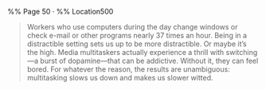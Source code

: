 %% Page 50 · %% Location500
> Workers who use computers during the day change windows or check e-mail or other programs nearly 37 times an hour. Being in a distractible setting sets us up to be more distractible. Or maybe it’s the high. Media multitaskers actually experience a thrill with switching—a burst of dopamine—that can be addictive. Without it, they can feel bored. For whatever the reason, the results are unambiguous: multitasking slows us down and makes us slower witted. 